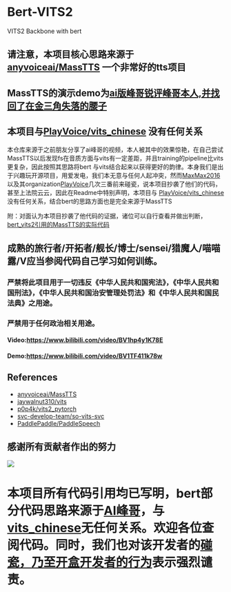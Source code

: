 # Bert-VITS2

VITS2 Backbone with bert

## 请注意，本项目核心思路来源于[anyvoiceai/MassTTS](https://github.com/anyvoiceai/MassTTS) 一个非常好的tts项目
## MassTTS的演示demo为[ai版峰哥锐评峰哥本人,并找回了在金三角失落的腰子](https://www.bilibili.com/video/BV1w24y1c7z9)
## 本项目与[PlayVoice/vits_chinese](https://github.com/PlayVoice/vits_chinese) 没有任何关系

本仓库来源于之前朋友分享了ai峰哥的视频，本人被其中的效果惊艳，在自己尝试MassTTS以后发现fs在音质方面与vits有一定差距，并且training的pipeline比vits更复杂，因此按照其思路将bert
与vits结合起来以获得更好的韵律。本身我们是出于兴趣玩开源项目，用爱发电，我们本无意与任何人起冲突，然而[MaxMax2016](https://github.com/MaxMax2016)
以及其organization[PlayVoice](https://github.com/PlayVoice)几次三番前来碰瓷，说本项目抄袭了他们的代码，甚至上法院云云，因此在Readme中特别声明，本项目与
[PlayVoice/vits_chinese](https://github.com/PlayVoice/vits_chinese)没有任何关系，结合bert的思路方面也是完全来源于MassTTS


附：对面认为本项目抄袭了他代码的证据，诸位可以自行查看并做出判断，[bert_vits2引用的MassTTS的实际代码](https://github.com/PlayVoice/vits_chinese/tree/4781241520c6b9fdcf090fca289148719272e89f#bert_vits2%E5%BC%95%E7%94%A8%E7%9A%84masstts%E7%9A%84%E5%AE%9E%E9%99%85%E4%BB%A3%E7%A0%81)

## 成熟的旅行者/开拓者/舰长/博士/sensei/猎魔人/喵喵露/V应当参阅代码自己学习如何训练。
### 严禁将此项目用于一切违反《中华人民共和国宪法》，《中华人民共和国刑法》，《中华人民共和国治安管理处罚法》和《中华人民共和国民法典》之用途。
### 严禁用于任何政治相关用途。
#### Video:https://www.bilibili.com/video/BV1hp4y1K78E
#### Demo:https://www.bilibili.com/video/BV1TF411k78w
## References
+ [anyvoiceai/MassTTS](https://github.com/anyvoiceai/MassTTS)
+ [jaywalnut310/vits](https://github.com/jaywalnut310/vits)
+ [p0p4k/vits2_pytorch](https://github.com/p0p4k/vits2_pytorch)
+ [svc-develop-team/so-vits-svc](https://github.com/svc-develop-team/so-vits-svc)
+ [PaddlePaddle/PaddleSpeech](https://github.com/PaddlePaddle/PaddleSpeech)
## 感谢所有贡献者作出的努力
<a href="https://github.com/fishaudio/Bert-VITS2/graphs/contributors" target="_blank">
  <img src="https://contrib.rocks/image?repo=fishaudio/Bert-VITS2"/>
</a>

# 本项目所有代码引用均已写明，bert部分代码思路来源于[AI峰哥](https://www.bilibili.com/video/BV1w24y1c7z9)，与[vits_chinese](https://github.com/PlayVoice/vits_chinese)无任何关系。欢迎各位查阅代码。同时，我们也对该开发者的[碰瓷，乃至开盒开发者的行为](https://www.bilibili.com/read/cv27101514/)表示强烈谴责。

